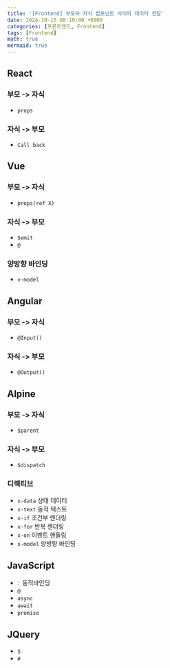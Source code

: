 ```yaml
---
title: '[Frontend] 부모와 자식 컴포넌트 사이의 데이터 전달'
date: 2024-10-16 08:10:00 +0900
categories: [프론트엔드, Frontend]
tags: [Frontend]
math: true
mermaid: true
---
```


## React
### 부모 -> 자식
- `props`

### 자식 -> 부모
- `Call back`

## Vue
### 부모 -> 자식
- `props(ref X)`

### 자식 -> 부모
- `$emit`
- `@`

### 양방향 바인딩
- `v-model`

## Angular
### 부모 -> 자식
- `@Input()`

### 자식 -> 부모
- `@Output()`

## Alpine
### 부모 -> 자식
- `$parent`

### 자식 -> 부모
- `$dispatch`

### 디렉티브
- `x-data` 상태 데이터
- `x-text` 동적 텍스트
- `x-if` 조건부 렌더링
- `x-for` 반복 렌더링
- `x-on` 이벤트 핸들링
- `x-model` 양방향 바인딩

## JavaScript
- `:` 동적바인딩
- `@`
- `async`
- `await`
- `promise`

## JQuery
- `$`
- `#`